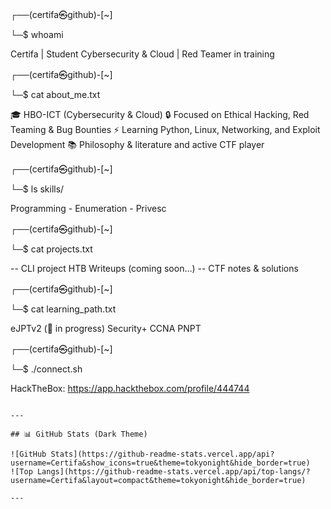 ┌──(certifa㉿github)-[~]

└─$ whoami

Certifa | Student Cybersecurity & Cloud | Red Teamer in training

┌──(certifa㉿github)-[~]

└─$ cat about_me.txt

🎓 HBO-ICT (Cybersecurity & Cloud)
🔒 Focused on Ethical Hacking, Red Teaming & Bug Bounties
⚡ Learning Python, Linux, Networking, and Exploit Development
📚 Philosophy & literature and active CTF player

┌──(certifa㉿github)-[~]

└─$ ls skills/

Programming - Enumeration - Privesc

┌──(certifa㉿github)-[~]

└─$ cat projects.txt

-- CLI project
HTB Writeups (coming soon...) -- CTF notes & solutions

┌──(certifa㉿github)-[~]

└─$ cat learning_path.txt

eJPTv2 (📍 in progress)
Security+
CCNA
PNPT

┌──(certifa㉿github)-[~]

└─$ ./connect.sh

HackTheBox: https://app.hackthebox.com/profile/444744

```

---

## 📊 GitHub Stats (Dark Theme)

![GitHub Stats](https://github-readme-stats.vercel.app/api?username=Certifa&show_icons=true&theme=tokyonight&hide_border=true)
![Top Langs](https://github-readme-stats.vercel.app/api/top-langs/?username=Certifa&layout=compact&theme=tokyonight&hide_border=true)

---
```
